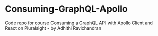# Consuming-GraphQL-Apollo
Code repo for course Consuming a GraphQL API with Apollo Client and React on Pluralsight - by Adhithi Ravichandran 
